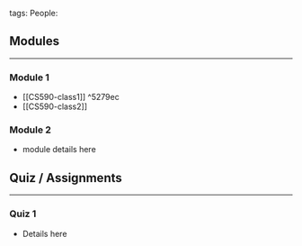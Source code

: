 tags: 
People:

## Modules
--- 
### Module 1
- [[CS590-class1]] ^5279ec
- [[CS590-class2]]
### Module 2
- module details here


## Quiz / Assignments
---
### Quiz 1
- Details here